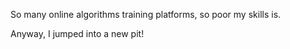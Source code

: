 So many online algorithms training platforms, so poor my skills is.

Anyway, I jumped into a new pit!
